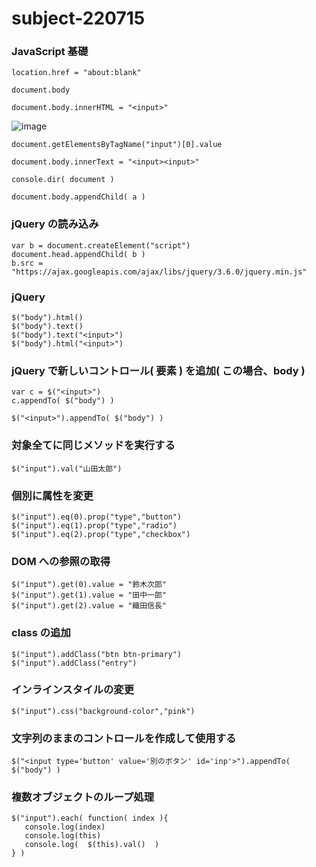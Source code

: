 # subject-220715

### JavaScript 基礎
```
location.href = "about:blank"
```

```
document.body
```

```
document.body.innerHTML = "<input>"
```

![image](https://user-images.githubusercontent.com/1501327/179126082-94575fa5-3a1b-4874-8bee-9700c6fd3645.png)

```
document.getElementsByTagName("input")[0].value
```

```
document.body.innerText = "<input><input>"
```

```
console.dir( document )
```

```
document.body.appendChild( a )
```

### jQuery の読み込み
```
var b = document.createElement("script")
document.head.appendChild( b )
b.src = "https://ajax.googleapis.com/ajax/libs/jquery/3.6.0/jquery.min.js"
```

### jQuery
```
$("body").html()
$("body").text()
$("body").text("<input>")
$("body").html("<input>")
```

### jQuery で新しいコントロール( 要素 ) を追加( この場合、body )
```
var c = $("<input>")
c.appendTo( $("body") )
```
```
$("<input>").appendTo( $("body") )
```

### 対象全てに同じメソッドを実行する
```
$("input").val("山田太郎")
```

### 個別に属性を変更
```
$("input").eq(0).prop("type","button")
$("input").eq(1).prop("type","radio")
$("input").eq(2).prop("type","checkbox")
```

### DOM への参照の取得
```
$("input").get(0).value = "鈴木次郎"
$("input").get(1).value = "田中一郎"
$("input").get(2).value = "織田信長"
```

### class の追加
```
$("input").addClass("btn btn-primary")
$("input").addClass("entry")
```

### インラインスタイルの変更
```
$("input").css("background-color","pink")
```

### 文字列のままのコントロールを作成して使用する
```
$("<input type='button' value='別のボタン' id='inp'>").appendTo( $("body") )
```

### 複数オブジェクトのループ処理
```
$("input").each( function( index ){
   console.log(index)
   console.log(this)
   console.log(  $(this).val()  )
} )
```
